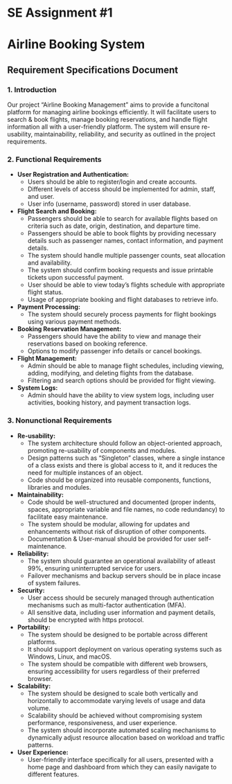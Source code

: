 # SE Assignment #1

# Airline Booking System

## Requirement Specifications Document

### 1. Introduction

Our project “Airline Booking Management” aims to provide a funcitonal platform for managing airline bookings efficiently. It will facilitate users to search & book flights, manage booking reservations, and handle flight information all with a user-friendly platform. The system will ensure re-usability, maintainability, reliability, and security as outlined in the project requirements.

### 2. Functional Requirements

- **User Registration and Authentication:**
    - Users should be able to register/login and create accounts.
    - Different levels of access should be implemented for admin, staff, and user.
    - User info (username, password) stored in user database.
- **Flight Search and Booking:**
    - Passengers should be able to search for available flights based on criteria such as date, origin, destination, and departure time.
    - Passengers should be able to book flights by providing necessary details such as passenger names, contact information, and payment details.
    - The system should handle multiple passenger counts, seat allocation and availability.
    - The system should confirm booking requests and issue printable tickets upon successful payment.
    - User should be able to view today’s flights schedule with appropriate flight status.
    - Usage of appropriate booking and flight databases to retrieve info.
- **Payment Processing:**
    - The system should securely process payments for flight bookings using various payment methods.
- **Booking Reservation Management:**
    - Passengers should have the ability to view and manage their reservations based on booking reference.
    - Options to modify passenger info details or cancel bookings.
- **Flight Management:**
    - Admin should be able to manage flight schedules, including viewing, adding, modifying, and deleting flights from the database.
    - Filtering and search options should be provided for flight viewing.
- **System Logs:**
    - Admin should have the ability to view system logs, including user activities, booking history, and payment transaction logs.

### 3. Nonunctional Requirements

- **Re-usability:**
    - The system architecture should follow an object-oriented approach, promoting re-usability of components and modules.
    - Design patterns such as “Singleton” classes, where a single instance of a class exists and there is global access to it, and it reduces the need for multiple instances of an object.
    - Code should be organized into reusable components, functions, libraries and modules.
- **Maintainability:**
    - Code should be well-structured and documented (proper indents, spaces, appropriate variable and file names, no code redundancy) to facilitate easy maintenance.
    - The system should be modular, allowing for updates and enhancements without risk of disruption of other components.
    - Documentation & User-manual should be provided for user self-maintenance.
- **Reliability:**
    - The system should guarantee an operational availability of atleast 99%, ensuring uninterrupted service for users.
    - Failover mechanisms and backup servers should be in place incase of system failures.
- **Security:**
    - User access should be securely managed through authentication mechanisms such as multi-factor authentication (MFA).
    - All sensitive data, including user information and payment details, should be encrypted with https protocol.
- **Portability:**
    - The system should be designed to be portable across different platforms.
    - It should support deployment on various operating systems such as Windows, Linux, and macOS.
    - The system should be compatible with different web browsers, ensuring accessibility for users regardless of their preferred browser.
- **Scalability:**
    - The system should be designed to scale both vertically and horizontally to accommodate varying levels of usage and data volume.
    - Scalability should be achieved without compromising system performance, responsiveness, and user experience.
    - The system should incorporate automated scaling mechanisms to dynamically adjust resource allocation based on workload and traffic patterns.
- **User Experience:**
    - User-friendly interface specifically for all users, presented with a home page and dashboard from which they can easily navigate to different features.